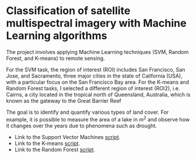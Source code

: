 #  Classification of satellite multispectral imagery with Machine Learning algorithms

The project involves applying Machine Learning techniques (SVM, Random Forest, and K-means) to remote sensing.

For the SVM task, the region of interest (ROI) includes San Francisco, San Jose, and Sacramento, three major cities in the state of California (USA), with a particular focus on the San Francisco Bay area. For the K-means and Random Forest tasks, I selected a different region of interest (ROI2), i.e. Cairns, a city located in the tropical north of Queensland, Australia, which is known as the gateway to the Great Barrier Reef

The goal is to identify and quantify various types of land cover. For example, it is possible to measure the area of a lake in $m^2$ and observe how it changes over the years due to phenomena such as drought.

* Link to the Support Vector Machines [script](https://code.earthengine.google.com/ab01865d5d2fc3ff9d83ea8a2bd7a2b2).
* Link to the K-means [script](https://code.earthengine.google.com/b7e51947dc262491c53f5aac489c25ed).
* Link to the Random Forest [script](https://code.earthengine.google.com/8f851969f47a61a30de09fef8d3ae7d7).


